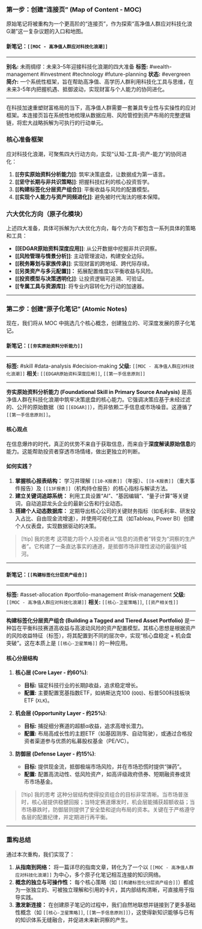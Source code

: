 
### **第一步：创建“连接页” (Map of Content - MOC)**

原始笔记将被重构为一个更高阶的“连接页”，作为探索“高净值人群应对科技化浪G潮”这一复杂议题的入口和地图。

#### **新笔记：`[[MOC - 高净值人群应对科技化浪潮]]`**

---
**别名:** 未雨绸缪：未来3–5年迎接科技化浪潮的四大准备
**标签:** #wealth-management #investment #technology #future-planning
**状态:** #evergreen
**简介:** 一个系统性框架，旨在帮助高净值、高学历人群利用科技化工具与思维，在未来3-5年内把握机遇、抵御波动，实现财富与个人能力的协同进化。

---

在科技加速重塑财富格局的当下，高净值人群需要一套兼具专业性与实操性的应对框架。本连接页旨在系统性地梳理从数据应用、风险管控到资产布局的完整逻辑链，将宏大战略拆解为可执行的行动单元。

### 核心准备框架

应对科技化浪潮，可聚焦四大行动方向，实现“认知-工具-资产-能力”的协同进化：

1.  **[[夯实原始资料分析能力]]**: 筑牢决策底盘，让数据成为第一语言。
2.  **[[坚守长期与非共识策略]]**: 把握科技红利的核心投资哲学。
3.  **[[构建标签化分层资产组合]]**: 平衡收益与风险的配置模型。
4.  **[[实现个人能力与资产同频进化]]**: 避免被时代淘汰的根本保障。

### 六大优化方向（原子化模块）

上述四大准备，具体可拆解为六大优化方向，每个方向下都包含一系列具体的策略和工具：

*   **[[EDGAR原始资料深度应用]]**: 从公开数据中挖掘非共识洞察。
*   **[[风险管理与情景分析]]**: 主动管理波动，构建安全边际。
*   **[[税务筹划与家族传承]]**: 实现财富的跨地域、跨代际存续。
*   **[[另类资产与多元配置]]：** 拓展配置维度以平衡收益与风险。
*   **[[投资模型与决策透明化]]**: 让投资逻辑可追溯、可验证。
*   **[[专属工具与资源库]]**: 将专业内容转化为行动的加速器。

---

### **第二步：创建“原子化笔记” (Atomic Notes)**

现在，我们将从 MOC 中挑选几个核心概念，创建独立的、可深度发展的原子化笔记。

#### **新笔记：`[[夯实原始资料分析能力]]`**

---
**标签:** #skill #data-analysis #decision-making
**父级:** `[[MOC - 高净值人群应对科技化浪潮]]`
**相关:** `[[EDGAR原始资料深度应用]]`, `[[第一手信息原则]]`

---

**夯实原始资料分析能力 (Foundational Skill in Primary Source Analysis)** 是高净值人群在科技化浪潮中筑牢决策底盘的核心能力。它强调决策应基于未经过滤的、公开的原始数据（如 `[[EDGAR]]`），而非依赖二手信息或市场噪音。这遵循了 `[[第一手信息原则]]`。

#### 核心观点
在信息爆炸的时代，真正的优势不来自于获取信息，而来自于**深度解读原始信息**的能力。这能帮助投资者穿透市场情绪，做出更独立的判断。

#### 如何实践？
1.  **掌握核心报表结构：** 学习并理解 `[[10-K报表]]`（年报）、`[[8-K报表]]`（重大事件报告）及 `[[13F报表]]`（机构持仓报告）的核心指标与解读方法。
2.  **建立关键词追踪系统：** 利用工具设置“AI”、“基因编辑”、“量子计算”等关键词，自动追踪龙头企业的最新公告和行业动态。
3.  **搭建个人动态数据库：** 定期导出核心公司的关键财务指标（如毛利率、研发投入占比、自由现金流增速），并使用可视化工具（如Tableau, Power BI）创建个人仪表盘，实现数据驱动的决策。

> [!tip] 我的思考
> 这项能力将个人投资者从“信息的消费者”转变为“洞察的生产者”。它构建了一条直达事实的通道，是抵御市场非理性波动的最强护城河。

---

#### **新笔记：`[[构建标签化分层资产组合]]`**

---
**标签:** #asset-allocation #portfolio-management #risk-management
**父级:** `[[MOC - 高净值人群应对科技化浪潮]]`
**相关:** `[[核心-卫星策略]]`, `[[资产相关性]]`

---

**构建标签化分层资产组合 (Building a Tagged and Tiered Asset Portfolio)** 是一种旨在平衡科技赛道高收益与高波动风险的资产配置模型。其核心思想是根据资产的风险收益特征（标签），将其配置到不同的层次中，实现“核心盘稳定 + 机会盘突破”。这在本质上是 `[[核心-卫星策略]]` 的一种应用。

#### 核心分层结构
1.  **核心层 (Core Layer - 约60%)**:
    *   **目标:** 锚定科技行业的长期β收益，追求稳定增长。
    *   **配置:** 主要配置宽基指数ETF，如纳斯达克100 (`QQQ`)、标普500科技板块ETF (`XLK`)。

2.  **机会层 (Opportunity Layer - 约25%)**:
    *   **目标:** 捕捉细分赛道的超额α收益，追求高增长潜力。
    *   **配置:** 布局高成长性的主题ETF（如基因测序、自动驾驶），或通过合格投资者渠道参与优质的私募股权基金（PE/VC）。

3.  **防御层 (Defense Layer - 约15%)**:
    *   **目标:** 提供现金流，抵御极端市场风险，并在市场恐慌时提供“弹药”。
    *   **配置:** 配置高流动性、低风险资产，如高评级政府债券、短期融资券或货币市场基金。

> [!tip] 我的思考
> 这种分层结构使得投资组合的目标非常清晰。当市场普涨时，核心层提供稳健回报；当特定赛道爆发时，机会层能捕获超额收益；当市场暴跌时，防御层则提供了安全垫和逆向布局的资本。关键在于严格遵守各层的配置纪律，并定期进行再平衡。

---

### **重构总结**

通过本次重构，我们实现了：
1.  **从指南到网络：** 将一篇详尽的指南文章，转化为了一个以 `[[MOC - 高净值人群应对科技化浪潮]]` 为中心，多个原子化笔记相互连接的知识网络。
2.  **概念的独立与可操作性：** 每个核心策略（如 `[[构建标签化分层资产组合]]`）都成为一张独立的、可被独立理解和引用的卡片，其内部结构清晰，可直接用于指导实践。
3.  **激发新连接：** 在创建原子笔记的过程中，我们自然地联想并链接到了更多基础性概念（如 `[[核心-卫星策略]]`, `[[第一手信息原则]]`），这使得新知识能够与已有的知识体系无缝融合，并促进未来新洞察的产生。